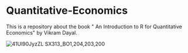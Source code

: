 # Quantitative-Economics
This is a repository about the book " An Introduction to R for Quantitative Economics"  by Vikram Dayal.

![41Ul90JyzZL _SX313_BO1,204,203,200_](https://user-images.githubusercontent.com/7208515/154599422-2c1ff1ee-1671-4dde-8062-f504cf611faa.jpg)



